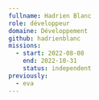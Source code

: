 ```yaml
---
fullname: Hadrien Blanc
role: développeur
domaine: Développement
github: hadrienblanc
missions:
  - start: 2022-08-08
    end: 2022-10-31
    status: independent
previously:
  - eva
---
```


